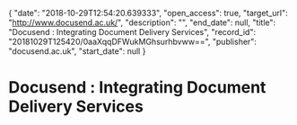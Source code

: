 {
  "date": "2018-10-29T12:54:20.639333", 
  "open_access": true, 
  "target_url": "http://www.docusend.ac.uk/", 
  "description": "", 
  "end_date": null, 
  "title": "Docusend : Integrating Document Delivery Services", 
  "record_id": "20181029T125420/0aaXqqDFWukMGhsurhbvww==", 
  "publisher": "docusend.ac.uk", 
  "start_date": null
}

# Docusend : Integrating Document Delivery Services


